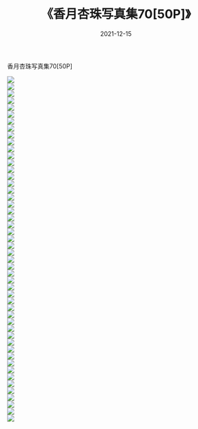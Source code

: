 ﻿---
layout: post
title:  《香月杏珠写真集70[50P]》
date:   2021-12-15
img: http://pic.660000.xyz/1:/性感/2021/香月杏珠写真集70[50P]/000.jpg
categories: [美女, 清纯, 唯美]
---

香月杏珠写真集70[50P]

  ![](http://pic.660000.xyz/1:/性感/2021/香月杏珠写真集70[50P]/001.jpg) <br> ![](http://pic.660000.xyz/1:/性感/2021/香月杏珠写真集70[50P]/002.jpg) <br> ![](http://pic.660000.xyz/1:/性感/2021/香月杏珠写真集70[50P]/003.jpg) <br> ![](http://pic.660000.xyz/1:/性感/2021/香月杏珠写真集70[50P]/004.jpg) <br> ![](http://pic.660000.xyz/1:/性感/2021/香月杏珠写真集70[50P]/005.jpg) <br> ![](http://pic.660000.xyz/1:/性感/2021/香月杏珠写真集70[50P]/006.jpg) <br> ![](http://pic.660000.xyz/1:/性感/2021/香月杏珠写真集70[50P]/007.jpg) <br> ![](http://pic.660000.xyz/1:/性感/2021/香月杏珠写真集70[50P]/008.jpg) <br> ![](http://pic.660000.xyz/1:/性感/2021/香月杏珠写真集70[50P]/009.jpg) <br> ![](http://pic.660000.xyz/1:/性感/2021/香月杏珠写真集70[50P]/010.jpg) <br> ![](http://pic.660000.xyz/1:/性感/2021/香月杏珠写真集70[50P]/011.jpg) <br> ![](http://pic.660000.xyz/1:/性感/2021/香月杏珠写真集70[50P]/012.jpg) <br> ![](http://pic.660000.xyz/1:/性感/2021/香月杏珠写真集70[50P]/013.jpg) <br> ![](http://pic.660000.xyz/1:/性感/2021/香月杏珠写真集70[50P]/014.jpg) <br> ![](http://pic.660000.xyz/1:/性感/2021/香月杏珠写真集70[50P]/015.jpg) <br> ![](http://pic.660000.xyz/1:/性感/2021/香月杏珠写真集70[50P]/016.jpg) <br> ![](http://pic.660000.xyz/1:/性感/2021/香月杏珠写真集70[50P]/017.jpg) <br> ![](http://pic.660000.xyz/1:/性感/2021/香月杏珠写真集70[50P]/018.jpg) <br> ![](http://pic.660000.xyz/1:/性感/2021/香月杏珠写真集70[50P]/019.jpg) <br> ![](http://pic.660000.xyz/1:/性感/2021/香月杏珠写真集70[50P]/020.jpg) <br> ![](http://pic.660000.xyz/1:/性感/2021/香月杏珠写真集70[50P]/021.jpg) <br> ![](http://pic.660000.xyz/1:/性感/2021/香月杏珠写真集70[50P]/022.jpg) <br> ![](http://pic.660000.xyz/1:/性感/2021/香月杏珠写真集70[50P]/023.jpg) <br> ![](http://pic.660000.xyz/1:/性感/2021/香月杏珠写真集70[50P]/024.jpg) <br> ![](http://pic.660000.xyz/1:/性感/2021/香月杏珠写真集70[50P]/025.jpg) <br> ![](http://pic.660000.xyz/1:/性感/2021/香月杏珠写真集70[50P]/026.jpg) <br> ![](http://pic.660000.xyz/1:/性感/2021/香月杏珠写真集70[50P]/027.jpg) <br> ![](http://pic.660000.xyz/1:/性感/2021/香月杏珠写真集70[50P]/028.jpg) <br> ![](http://pic.660000.xyz/1:/性感/2021/香月杏珠写真集70[50P]/029.jpg) <br> ![](http://pic.660000.xyz/1:/性感/2021/香月杏珠写真集70[50P]/030.jpg) <br> ![](http://pic.660000.xyz/1:/性感/2021/香月杏珠写真集70[50P]/031.jpg) <br> ![](http://pic.660000.xyz/1:/性感/2021/香月杏珠写真集70[50P]/032.jpg) <br> ![](http://pic.660000.xyz/1:/性感/2021/香月杏珠写真集70[50P]/033.jpg) <br> ![](http://pic.660000.xyz/1:/性感/2021/香月杏珠写真集70[50P]/034.jpg) <br> ![](http://pic.660000.xyz/1:/性感/2021/香月杏珠写真集70[50P]/035.jpg) <br> ![](http://pic.660000.xyz/1:/性感/2021/香月杏珠写真集70[50P]/036.jpg) <br> ![](http://pic.660000.xyz/1:/性感/2021/香月杏珠写真集70[50P]/037.jpg) <br> ![](http://pic.660000.xyz/1:/性感/2021/香月杏珠写真集70[50P]/038.jpg) <br> ![](http://pic.660000.xyz/1:/性感/2021/香月杏珠写真集70[50P]/039.jpg) <br> ![](http://pic.660000.xyz/1:/性感/2021/香月杏珠写真集70[50P]/040.jpg) <br> ![](http://pic.660000.xyz/1:/性感/2021/香月杏珠写真集70[50P]/041.jpg) <br> ![](http://pic.660000.xyz/1:/性感/2021/香月杏珠写真集70[50P]/042.jpg) <br> ![](http://pic.660000.xyz/1:/性感/2021/香月杏珠写真集70[50P]/043.jpg) <br> ![](http://pic.660000.xyz/1:/性感/2021/香月杏珠写真集70[50P]/044.jpg) <br> ![](http://pic.660000.xyz/1:/性感/2021/香月杏珠写真集70[50P]/045.jpg) <br> ![](http://pic.660000.xyz/1:/性感/2021/香月杏珠写真集70[50P]/046.jpg) <br> ![](http://pic.660000.xyz/1:/性感/2021/香月杏珠写真集70[50P]/047.jpg) <br> ![](http://pic.660000.xyz/1:/性感/2021/香月杏珠写真集70[50P]/048.jpg) <br> ![](http://pic.660000.xyz/1:/性感/2021/香月杏珠写真集70[50P]/049.jpg) <br> ![](http://pic.660000.xyz/1:/性感/2021/香月杏珠写真集70[50P]/050.jpg) <br>